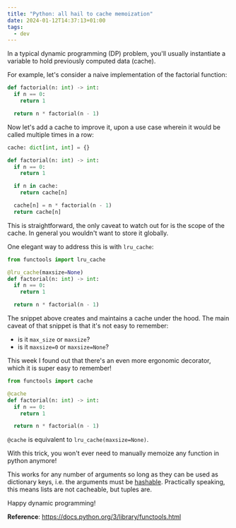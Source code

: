 ```yaml
---
title: "Python: all hail to cache memoization"
date: 2024-01-12T14:37:13+01:00
tags:
  - dev
---
```


In a typical dynamic programming (DP) problem, you'll usually instantiate a
variable to hold previously computed data (cache).

<!--more-->

For example, let's consider a naive implementation of the factorial function:

```python
def factorial(n: int) -> int:
  if n == 0:
    return 1

  return n * factorial(n - 1)
```

Now let's add a cache to improve it, upon a use case wherein it would be called
multiple times in a row:

```python
cache: dict[int, int] = {}

def factorial(n: int) -> int:
  if n == 0:
    return 1

  if n in cache:
    return cache[n]

  cache[n] = n * factorial(n - 1)
  return cache[n]
```

This is straightforward, the only caveat to watch out for is the scope of the
cache. In general you wouldn't want to store it globally.

One elegant way to address this is with `lru_cache`:

```python
from functools import lru_cache

@lru_cache(maxsize=None)
def factorial(n: int) -> int:
  if n == 0:
    return 1

  return n * factorial(n - 1)
```

The snippet above creates and maintains a cache under the hood. The main caveat
of that snippet is that it's not easy to remember:

- is it `max_size` or `maxsize`?
- is it `maxsize=0` or `maxsize=None`?

This week I found out that there's an even more ergonomic decorator, which it is
super easy to remember!

```python
from functools import cache

@cache
def factorial(n: int) -> int:
  if n == 0:
    return 1

  return n * factorial(n - 1)
```

`@cache` is equivalent to `lru_cache(maxsize=None)`.

With this trick, you won't ever need to manually memoize any function in python
anymore!

This works for any number of arguments so long as they can be used as
dictionary keys, i.e. the arguments must be
[hashable](https://docs.python.org/3/glossary.html#term-hashable). Practically
speaking, this means lists are not cacheable, but tuples are.

Happy dynamic programming!


**Reference**: https://docs.python.org/3/library/functools.html
